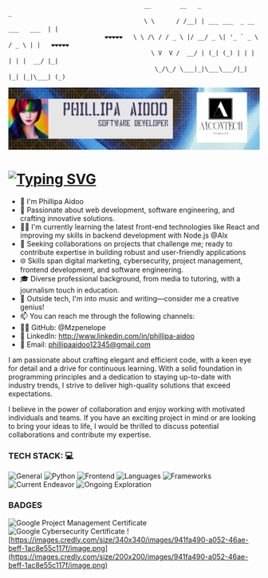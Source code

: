 
```     
                                      __        __   _                            _ 
                                      \ \      / /__| | ___ ___  _ __ ___   ___  | |
                           ❤❤❤❤❤   \ \ /\ / / _ \ |/ __/ _ \| '_ ` _ \ / _ \ | |   ❤❤❤❤❤
                                        \ V  V /  __/ | (_| (_) | | | | | |  __/ |_|
                                         \_/\_/ \___|_|\___\___/|_| |_| |_|\___| (_)
 ```
![Introductory Banner](https://github.com/Mzpenelope/practice/raw/45119f3fd7286469c8a843bb30ae670596d41665/png.png)

# <a href="https://git.io/typing-svg"><img src="https://readme-typing-svg.herokuapp.com?font=&weight=500&size=40&pause=1000&color=27C9F7&width=435&lines=PROFILE" alt="Typing SVG" /></a>
- 👋 I'm Phillipa Aidoo
- 🚀 Passionate about web development, software engineering, and crafting innovative solutions.
- 👩‍🎓 I'm currently learning the latest front-end technologies like React and improving my skills in backend development with Node.js @Alx
- 🤝 Seeking collaborations on projects that challenge me; ready to contribute expertise in building robust and user-friendly applications
- 🌐 Skills span digital marketing, cybersecurity, project management, frontend development, and software engineering.
- 🎓 Diverse professional background, from media to tutoring, with a journalism touch in education.
- 🎵 Outside tech, I'm into music and writing—consider me a creative genius!
- 📫 You can reach me through the following channels:
- 👩‍💻 GitHub: @Mzpenelope
- 🔗 LinkedIn: http://www.linkedin.com/in/phillipa-aidoo
- 📧 Email: phillipaaidoo12345@gmail.com

I am passionate about crafting elegant and efficient code, with a keen eye for detail and a drive for continuous learning. With a solid foundation in programming principles and a dedication to staying up-to-date with industry trends, I strive to deliver high-quality solutions that exceed expectations.

I believe in the power of collaboration and enjoy working with motivated individuals and teams. If you have an exciting project in mind or are looking to bring your ideas to life, I would be thrilled to discuss potential collaborations and contribute my expertise.

### TECH STACK: 💻

![General](https://img.shields.io/badge/General-Technology%20Stack-blue?style=flat&logo=your-logo&logoColor=white)
![Python](https://img.shields.io/badge/Python-3.9-blue?style=flat&logo=python&logoColor=white)
![Frontend](https://img.shields.io/badge/Frontend-ALX%20Mastermind-23cc52?style=flat&logo=python&logoColor=white)
![Languages](https://img.shields.io/badge/Languages-C%20%7C%20Python%20%7C%20HTML%20%7C%20JavaScript%20%7C%20CSS-blue?style=flat&logo=code&logoColor=white)
![Frameworks](https://img.shields.io/badge/Frameworks-Django%20%7C%20Flask-green?style=flat&logo=django&logoColor=white)
![Current Endeavor](https://img.shields.io/badge/Current%20Endeavor-React%20%7C%20Node.js%20%40Alx-61dafb?style=flat&logo=react&logoColor=white)
![Ongoing Exploration](https://img.shields.io/badge/Ongoing%20Exploration-Backend%20Wonders%20%7C%20ML%20Adventures-purple?style=flat&logo=python&logoColor=white)

### BADGES
![Google Project Management Certificate](https://images.credly.com/size/200x200/images/771cff46-3573-4d12-bfd8-528745f00957/GCC_badge_PGM_1000x1000.png)
![Google Cybersecurity Certificate](https://images.credly.com/size/230x230/images/0bf0f2da-a699-4c82-82e2-56dcf1f2e1c7/image.png)
![https://images.credly.com/size/340x340/images/941fa490-a052-46ae-beff-1ac8e55c117f/image.png](https://images.credly.com/size/200x200/images/941fa490-a052-46ae-beff-1ac8e55c117f/image.png)

